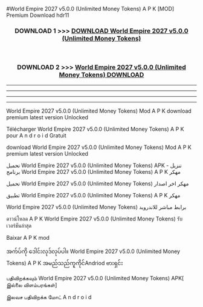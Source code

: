 #World Empire 2027  v5.0.0 (Unlimited Money Tokens) A P K [MOD] Premium Download hdr11



<div align="center">

<h3>DOWNLOAD 1 >>> <a href="https://teeasianyam.web.app?sq=World Empire 2027  v5.0.0 (Unlimited Money Tokens)">DOWNLOAD World Empire 2027  v5.0.0 (Unlimited Money Tokens) </a></h3><br>

<h3>DOWNLOAD 2 >>> <a href="https://teeasianyam.web.app?sq=World Empire 2027  v5.0.0 (Unlimited Money Tokens) ">World Empire 2027  v5.0.0 (Unlimited Money Tokens)  DOWNLOAD </a></h3>

</div>


----------------------------------------------------------

----------------------------------------------------------

----------------------------------------------------------

----------------------------------------------------------


World Empire 2027  v5.0.0 (Unlimited Money Tokens)  Mod A P K download premium latest version Unlocked

Télécharger World Empire 2027  v5.0.0 (Unlimited Money Tokens)  A P K pour A n d r o i d Gratuit

download World Empire 2027  v5.0.0 (Unlimited Money Tokens)  Mod A P K premium latest version Unlocked

تحميل World Empire 2027  v5.0.0 (Unlimited Money Tokens)  APK - تنزيل برنامج World Empire 2027  v5.0.0 (Unlimited Money Tokens)  A P K مهكر

تحميل World Empire 2027  v5.0.0 (Unlimited Money Tokens)  مهكر اخر اصدار

تطبيق World Empire 2027  v5.0.0 (Unlimited Money Tokens)  A P K مهكر

World Empire 2027  v5.0.0 (Unlimited Money Tokens)  برابط مباشر للاندرويد

ดาวน์โหลด A P K World Empire 2027  v5.0.0 (Unlimited Money Tokens)  รับเวอร์ชันล่าสุด

Baixar A P K mod

အက်ပ်ကို ဒေါင်းလုဒ်လုပ်ပါ။ World Empire 2027  v5.0.0 (Unlimited Money Tokens)  A P K အမည်သည်ကူကိုင်Andriod ဗားရှင်း

பதிவிறக்கவும் World Empire 2027  v5.0.0 (Unlimited Money Tokens)  APK[ இல்லை விளம்பரங்கள்] 
 
இலவச பதிவிறக்க மோட் A n d r o i d



